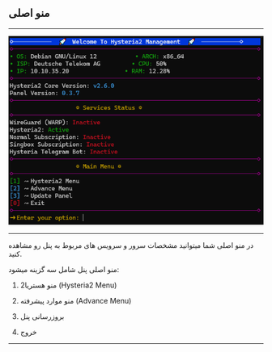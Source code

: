 ## منو اصلی
---
<p align="center">
<img src="/docs/Picture/main-menu.png">
</p>

---

در منو اصلی شما میتوانید مشخصات سرور و سرویس های مربوط به پنل رو مشاهده کنید.

منو اصلی پنل شامل سه گزینه میشود:

1. منو هستریا2 (Hysteria2 Menu)
2. منو موارد پیشرفته (Advance Menu)
3. بروزرسانی پنل 

0. خروج

----

